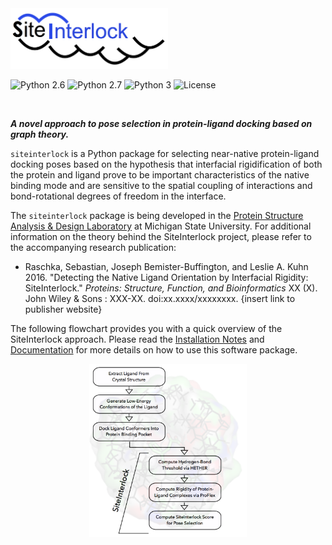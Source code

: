<div style="max-width:50%;">
<img src="images/logo.png" alt="SiteInterlock Logo">
</div>


![Python 2.6](https://img.shields.io/badge/python-2.6-blue.svg)
![Python 2.7](https://img.shields.io/badge/python-2.7-blue.svg)
![Python 3](https://img.shields.io/badge/python-3.5-blue.svg)
![License](https://img.shields.io/badge/license-GPLv3-blue.svg)

<br>


***A novel approach to pose selection in protein-ligand docking based on graph theory.***

`siteinterlock` is a Python package for selecting near-native protein-ligand docking poses based on the hypothesis that interfacial rigidification of both the protein and ligand prove to be important characteristics of the native binding mode and are sensitive to the spatial coupling of interactions and bond-rotational degrees of freedom in the interface.

The `siteinterlock` package is being developed in the [Protein Structure Analysis & Design Laboratory](http://www.kuhnlab.bmb.msu.edu) at Michigan State University. For additional information on the theory behind the SiteInterlock project, please refer to the accompanying research publication:

- Raschka, Sebastian, Joseph Bemister-Buffington, and Leslie A. Kuhn 2016. "Detecting the Native Ligand Orientation by Interfacial Rigidity: SiteInterlock." *Proteins: Structure, Function, and Bioinformatics* XX (X). John Wiley & Sons : XXX-XX. doi:xx.xxxx/xxxxxxxx.
 {insert link to publisher website}


The following flowchart provides you with a quick overview of the SiteInterlock approach. Please read the [Installation Notes](user_guide/Installation) and [Documentation](user_guide/Overview) for more details on how to use this software package.

<div style="max-width:50%; inline-block; margin:0 auto;">
<img src="images/flowchart-3.png" alt="SiteInterlock workflow">
</div>
